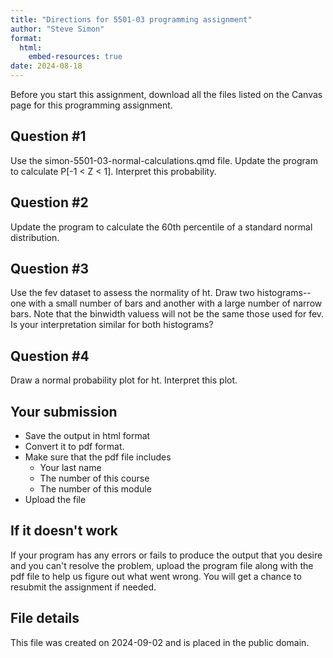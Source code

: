 ```yaml
---
title: "Directions for 5501-03 programming assignment"
author: "Steve Simon"
format: 
  html:
    embed-resources: true
date: 2024-08-18
---
```


Before you start this assignment, download all the files listed on the
Canvas page for this programming assignment.

## Question #1

Use the  simon-5501-03-normal-calculations.qmd file. Update the program to calculate P[-1 < Z < 1]. Interpret this probability.

## Question #2

Update the program to calculate the 60th percentile of a standard normal distribution.

## Question #3

Use the fev dataset to assess the normality of ht. Draw two histograms--one with a small number of bars and another with a large number of narrow bars. Note that the binwidth valuess will not be the same those used for fev. Is your interpretation similar for both histograms?

## Question #4

Draw a normal probability plot for ht. Interpret this plot.

## Your submission

-   Save the output in html format
-   Convert it to pdf format.
-   Make sure that the pdf file includes
    -   Your last name
    -   The number of this course
    -   The number of this module
-   Upload the file

## If it doesn't work

If your program has any errors or fails to produce the output that you
desire and you can't resolve the problem,  upload the program file 
along with the pdf file to help us figure out what went wrong. You 
will get a chance to resubmit the assignment if needed.

## File details

This file was created on 2024-09-02 and is placed in the public domain.